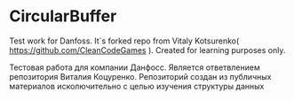 # CircularBuffer
Test work for Danfoss. It`s forked repo from Vitaly Kotsurenko( https://github.com/CleanCodeGames ). Created for learning purposes only.

Тестовая работа для компании Данфосс. Является ответвлением репозитория Виталия Коцуренко. Репозиторий создан из публичных материалов
исколючительно с целью изучения структуры данных
